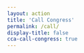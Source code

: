```yaml
---
layout: action
title: 'Call Congress'
permalink: /call/
display-title: false
cca-call-congress: true
---
```

<ul class="compact" id="phone-errors"></ul>

<link href='https://actionnetwork.org/css/style-embed-whitelabel.css' rel='stylesheet' type='text/css' /><script>window.yepnope || document.write('<script src="https://actionnetwork.org/includes/js/yepnope154-min.js"><\/script>');</script><script src='https://actionnetwork.org/widgets/v2/petition/call-congress-be-a-champion-for-adoptee-citizenship?format=js&source=widget&style=full'></script><div id='can-petition-area-call-congress-be-a-champion-for-adoptee-citizenship' style='width: 100%'><!-- this div is the target for our HTML insertion --></div>
<script>
	$(document).ready(function() {
		$('#can-petition-area-call-congress-be-a-champion-for-adoptee-citizenship').on('can_embed_loaded', function() {
			document.getElementsByName("commit")[0].value = "Call Now";
		});
	});
</script>
